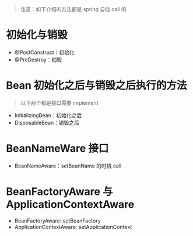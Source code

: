 > 注意：如下介绍的方法都是 spring 自动 call 的

# 初始化与销毁

- @PostConstruct：初始化
- @PreDestroy：销毁

# Bean 初始化之后与销毁之后执行的方法

> 以下两个都是接口需要 implement

- InitializingBean：初始化之后
- DisposableBean：销毁之后

# BeanNameWare 接口

- BeanNameAware：setBeanName 的时机 call

# BeanFactoryAware 与 ApplicationContextAware

- BeanFactoryAware: setBeanFactory
- ApplicationContextAware: setApplicationContext
